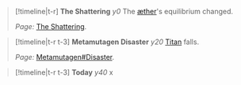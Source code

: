 > [!timeline|t-r] **The Shattering** *y0*
> The [æther](<../Æther/Æther.md>)'s equilibrium changed.
> 
> *Page:* [The Shattering](<./The Shattering.md>).

> [!timeline|t-r t-3] **Metamutagen Disaster** *y20*
> [Titan](<../Locations/Eastern Citadels/Titan.md>) falls.
> 
> *Page:* [Metamutagen#Disaster](<../Materials/Metamutagen.md#Disaster>).

> [!timeline|t-r t-3] **Today** *y40*
> x